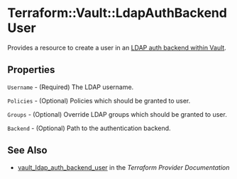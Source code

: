 # Terraform::Vault::LdapAuthBackendUser

Provides a resource to create a user in an [LDAP auth backend within Vault](https://www.vaultproject.io/docs/auth/ldap.html).

## Properties

`Username` - (Required) The LDAP username.

`Policies` - (Optional) Policies which should be granted to user.

`Groups` - (Optional) Override LDAP groups which should be granted to user.

`Backend` - (Optional) Path to the authentication backend.


## See Also

* [vault_ldap_auth_backend_user](https://www.terraform.io/docs/providers/vault/r/ldap_auth_backend_user.html) in the _Terraform Provider Documentation_